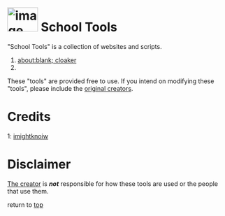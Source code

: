 # <img src="https://i.ibb.co/DDKjf6n/image.png" alt="image" width="70px" height="55px" border="0"></img> School Tools
<a name="description"></a>"School Tools" is a collection of websites and scripts.


<ol>
  <li><a name="1" href="https://sonofa.netlify.app/" title="Hides URL as about:blank (for chrome/chromebooks)">about:blank; cloaker</a></li>
  <li><a name="2" href="" title="Collection of Javascript bookmarks"></a></li>
</ol>

These "tools" are provided free to use.
If you intend on modifying these "tools", please include the [original creators][2].

# Credits

1: [imightknoiw][1]

# Disclaimer

[The creator][1] is ___not___ responsible for how these tools are used or the people that use them.

return to [top](#school-tools)

[1]:https://github.com/imightknoiw
[2]:#credits
